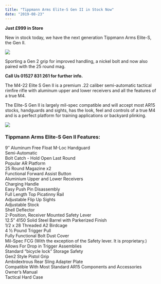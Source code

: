 ```yaml
---
title: "Tippmann Arms Elite-S Gen II in Stock Now"
date: "2019-08-23"
---
```


**Just £999 in Store**

New in stock today, we have the next generation Tippmann Arms Elite-S, the Gen II.

![](https://res.cloudinary.com/shooting-supplies/image/upload/v1573564514/Elite-S-Gen-II_opwafz_ndi2ul.png)

Sporting a Gen 2 grip for improved handling, a nickel bolt and now also paired with the 25 round mag.

**Call Us 01527 831 261 for further info.**

The M4-22 Elite S Gen II is a premium .22 caliber semi-automatic tactical rimfire rifle with aluminum upper and lower receivers and all the features of a true M4.

The Elite-S Gen II is largely mil-spec compatible and will accept most AR15 stocks, handguards and sights, has the look, feel and controls of a true M4 and is a perfect platform for training applications or backyard plinking.

![](https://res.cloudinary.com/shooting-supplies/image/upload/v1573564544/Elite-S-GenII-In-Case_ikk03m_aloo6a.png)

### **Tippmann Arms Elite-S Gen II Features:**

9″ Aluminum Free Float M-Loc Handguard  
Semi-Automatic  
Bolt Catch - Hold Open Last Round  
Popular AR Platform  
25 Round Magazine x2  
Functional Forward Assist Button  
Aluminium Upper and Lower Receivers  
Charging Handle  
Easy Push Pin Disassembly  
Full Length Top Picatinny Rail  
Adjustable Flip Up Sights  
Adjustable Stock  
Shell Deflector  
2-Position, Receiver Mounted Safety Lever  
12.5” 4150 Solid Steel Barrel with Parkerized Finish  
1/2 x 28 Threaded A2 Birdcage  
4 ½ Pound Trigger Pull  
Fully Functional Bolt Dust Cover  
Mil-Spec FCG (With the exception of the Safety lever. It is proprietary.)  
Allows For Drop in Trigger Assemblies  
Standard “bicycle lock” Storage Safety  
Gen2 Style Pistol Grip  
Ambidextrous Rear Sling Adapter Plate  
Compatible With Most Standard AR15 Components and Accessories  
Owner’s Manual  
Tactical Hard Case
